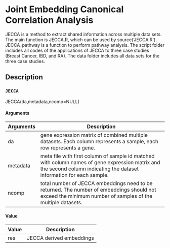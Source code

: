 # Joint Embedding Canonical Correlation Analysis
JECCA is a method to extract shared information across multiple data sets. The main function is JECCA.R, which can be used by source('JECCA.R'). JECCA_pathway is a function to perform pathway analysis. The script folder includes all codes of the applications of JECCA to three case studies (Breast Cancer, IBD, and RA). The data folder includes all data sets for the three case studies.
## Description
### ```JECCA```
JECCA(da,metadata,ncomp=NULL)
#### Arguments

| Arguments   | Description                                                                                                       |
|-------------|-------------------------------------------------------------------------------------------------------------------|
| da          | gene expression matrix of combined multiple datasets. Each column represents a sample, each row represents a gene.|
| metadata    | meta file with first column of sample id matched with column names of gene expression matrix and the second column indicating the dataset information for each sample.|
| ncomp       | total number of JECCA embeddings need to be returned. The number of embeddings should not exceed the minimum number of samples of the multiple datasets.|

#### Value
| Value       | Description                                                                                                       |
|-------------|-------------------------------------------------------------------------------------------------------------------|
| res         | JECCA derived embeddings|

